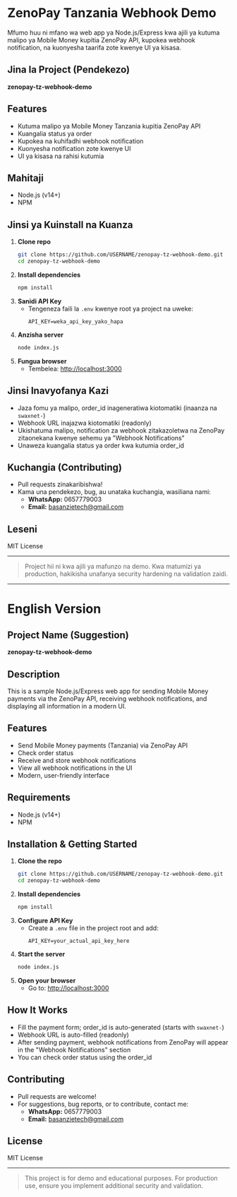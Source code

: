 # ZenoPay Tanzania Webhook Demo

Mfumo huu ni mfano wa web app ya Node.js/Express kwa ajili ya kutuma malipo ya Mobile Money kupitia ZenoPay API, kupokea webhook notification, na kuonyesha taarifa zote kwenye UI ya kisasa.

## Jina la Project (Pendekezo)
**zenopay-tz-webhook-demo**

## Features
- Kutuma malipo ya Mobile Money Tanzania kupitia ZenoPay API
- Kuangalia status ya order
- Kupokea na kuhifadhi webhook notification
- Kuonyesha notification zote kwenye UI
- UI ya kisasa na rahisi kutumia

## Mahitaji
- Node.js (v14+)
- NPM

## Jinsi ya Kuinstall na Kuanza
1. **Clone repo**
   ```bash
   git clone https://github.com/USERNAME/zenopay-tz-webhook-demo.git
   cd zenopay-tz-webhook-demo
   ```
2. **Install dependencies**
   ```bash
   npm install
   ```
3. **Sanidi API Key**
   - Tengeneza faili la `.env` kwenye root ya project na uweke:
     ```
     API_KEY=weka_api_key_yako_hapa
     ```
4. **Anzisha server**
   ```bash
   node index.js
   ```
5. **Fungua browser**
   - Tembelea: [http://localhost:3000](http://localhost:3000)

## Jinsi Inavyofanya Kazi
- Jaza fomu ya malipo, order_id inageneratiwa kiotomatiki (inaanza na `swaxnet-`)
- Webhook URL inajazwa kiotomatiki (readonly)
- Ukishatuma malipo, notification za webhook zitakazoletwa na ZenoPay zitaonekana kwenye sehemu ya "Webhook Notifications"
- Unaweza kuangalia status ya order kwa kutumia order_id

## Kuchangia (Contributing)
- Pull requests zinakaribishwa!
- Kama una pendekezo, bug, au unataka kuchangia, wasiliana nami:
  - **WhatsApp:** 0657779003
  - **Email:** basanzietech@gmail.com

## Leseni
MIT License

---

> Project hii ni kwa ajili ya mafunzo na demo. Kwa matumizi ya production, hakikisha unafanya security hardening na validation zaidi.

---

# English Version

## Project Name (Suggestion)
**zenopay-tz-webhook-demo**

## Description
This is a sample Node.js/Express web app for sending Mobile Money payments via the ZenoPay API, receiving webhook notifications, and displaying all information in a modern UI.

## Features
- Send Mobile Money payments (Tanzania) via ZenoPay API
- Check order status
- Receive and store webhook notifications
- View all webhook notifications in the UI
- Modern, user-friendly interface

## Requirements
- Node.js (v14+)
- NPM

## Installation & Getting Started
1. **Clone the repo**
   ```bash
   git clone https://github.com/USERNAME/zenopay-tz-webhook-demo.git
   cd zenopay-tz-webhook-demo
   ```
2. **Install dependencies**
   ```bash
   npm install
   ```
3. **Configure API Key**
   - Create a `.env` file in the project root and add:
     ```
     API_KEY=your_actual_api_key_here
     ```
4. **Start the server**
   ```bash
   node index.js
   ```
5. **Open your browser**
   - Go to: [http://localhost:3000](http://localhost:3000)

## How It Works
- Fill the payment form; order_id is auto-generated (starts with `swaxnet-`)
- Webhook URL is auto-filled (readonly)
- After sending payment, webhook notifications from ZenoPay will appear in the "Webhook Notifications" section
- You can check order status using the order_id

## Contributing
- Pull requests are welcome!
- For suggestions, bug reports, or to contribute, contact me:
  - **WhatsApp:** 0657779003
  - **Email:** basanzietech@gmail.com

## License
MIT License

---

> This project is for demo and educational purposes. For production use, ensure you implement additional security and validation. 
